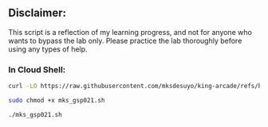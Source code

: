 ## Disclaimer:

This script is a reflection of my learning progress, and not for anyone who wants to bypass the lab only. Please practice the lab thoroughly before using any types of help.

### In Cloud Shell:

```bash
curl -LO https://raw.githubusercontent.com/mksdesuyo/king-arcade/refs/heads/main/Orchestrating%20the%20Cloud%20with%20Kubernetes%20%7C%20GSP021/mks_gsp021.sh

sudo chmod +x mks_gsp021.sh

./mks_gsp021.sh
```